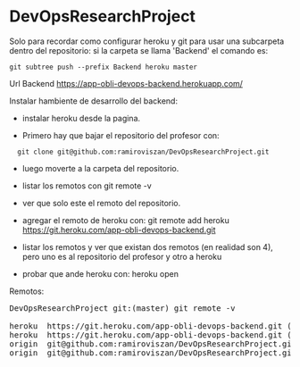 # DevOpsResearchProject

Solo para recordar como configurar heroku y git para usar una subcarpeta dentro del repositorio:
si la carpeta se llama 'Backend' el comando es:
```plain
git subtree push --prefix Backend heroku master
```

Url Backend
https://app-obli-devops-backend.herokuapp.com/


Instalar hambiente de desarrollo del backend:
- instalar heroku desde la pagina.

- Primero hay que bajar el repositorio del profesor con:
```plain
  git clone git@github.com:ramiroviszan/DevOpsResearchProject.git
```

- luego moverte a la carpeta del repositorio.

- listar los remotos con 
git remote -v

- ver que solo este el remoto del repositorio.

- agregar el remoto de heroku con:
git remote add heroku https://git.heroku.com/app-obli-devops-backend.git

- listar los remotos y ver que existan dos remotos (en realidad son 4), pero uno es al repositorio del profesor y otro a heroku

- probar que ande heroku con:
heroku open

Remotos:
<pre>
DevOpsResearchProject git:(master) git remote -v

heroku  https://git.heroku.com/app-obli-devops-backend.git (fetch)
heroku  https://git.heroku.com/app-obli-devops-backend.git (push)
origin  git@github.com:ramiroviszan/DevOpsResearchProject.git (fetch)
origin  git@github.com:ramiroviszan/DevOpsResearchProject.git (push)
</pre>
